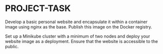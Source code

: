 # PROJECT-TASK
Develop a basic personal website and encapsulate it within a container image using nginx as the base. Publish this image on the Docker registry.

Set up a Minikube cluster with a minimum of two nodes and deploy your website image as a deployment. Ensure that the website is accessible to the public.
